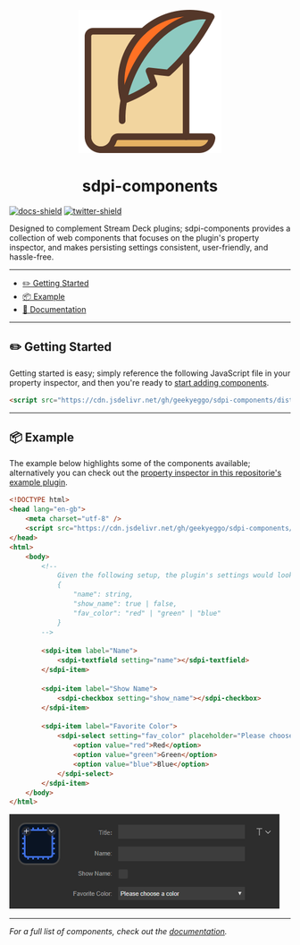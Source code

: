 <p align="center">
  <a href="https://sdpi-components.dev" title="sdpi-components"><img src="assets/logo.png" alt="sdpi-components Logo"/></a>
</p>
<h1 align="center">sdpi-components</h1>

[![docs-shield]](https://sdpi-components.dev) [![twitter-shield]](https://twitter.com/geekyeggo)

Designed to complement Stream Deck plugins; sdpi-components provides a collection of web components that focuses on the plugin's property inspector, and makes persisting settings consistent, user-friendly, and hassle-free.

---

-   [✏️ Getting Started](#%EF%B8%8F-getting-started)
-   [📦 Example](#-example)
-   [📖 Documentation](https://sdpi-components.dev)

---

## ✏️ Getting Started

Getting started is easy; simply reference the following JavaScript file in your property inspector, and then you're ready to [start adding components](https://sdpi-components.dev/docs/components).

```html
<script src="https://cdn.jsdelivr.net/gh/geekyeggo/sdpi-components/dist/sdpi-components.js"></script>
```

---

## 📦 Example

The example below highlights some of the components available; alternatively you can check out the [property inspector in this repositorie's example plugin](./example/pi/index.html).

```html
<!DOCTYPE html>
<head lang="en-gb">
    <meta charset="utf-8" />
    <script src="https://cdn.jsdelivr.net/gh/geekyeggo/sdpi-components/dist/sdpi-components.js"></script>
</head>
<html>
    <body>
        <!--
            Given the following setup, the plugin's settings would look like this:
            {
                "name": string,
                "show_name": true | false,
                "fav_color": "red" | "green" | "blue"
            }
        -->

        <sdpi-item label="Name">
            <sdpi-textfield setting="name"></sdpi-textfield>
        </sdpi-item>

        <sdpi-item label="Show Name">
            <sdpi-checkbox setting="show_name"></sdpi-checkbox>
        </sdpi-item>

        <sdpi-item label="Favorite Color">
            <sdpi-select setting="fav_color" placeholder="Please choose a color">
                <option value="red">Red</option>
                <option value="green">Green</option>
                <option value="blue">Blue</option>
            </sdpi-select>
        </sdpi-item>
    </body>
</html>
```

![The property inspector, in the Elgato Stream Deck software, with components from sdpi-components](./assets/example.png 'Example of sdpi-components in the property inspector')

---

_For a full list of components, check out the [documentation](https://sdpi-components.dev)._

[twitter-shield]: https://img.shields.io/static/v1?style=flat-square&message=GeekyEggo&logo=Twitter&label=&color=blue&logoColor=white&labelColor=grey
[docs-shield]: https://img.shields.io/static/v1?style=flat-square&message=Documentation&logo=readthedocs&label=&color=orange&logoColor=white&labelColor=grey
